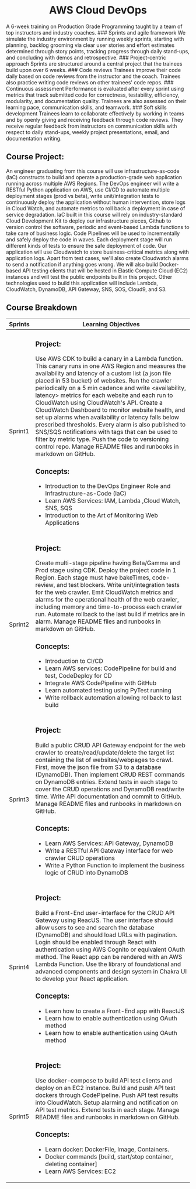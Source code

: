<h1 align="center">  AWS Cloud DevOps  </h1>
A 6-week training on Production Grade Programming taught by a team of top instructors and industry coaches. 
### Sprints and agile framework
We simulate the industry environment by running weekly sprints, starting with planning, backlog grooming via clear user stories and effort estimates determined through story points, tracking progress through daily stand-ups, and concluding with demos and retrospective. 
### Project-centric approach
 Sprints are structured around a central project that the trainees build upon over 6 weeks. 
### Code reviews
 Trainees improve their code daily based on code reviews from the instructor and the coach. Trainees also practice writing code reviews on other trainees' code repos. 
### Continuous assessment
 Performance is evaluated after every sprint using metrics that track submitted code for correctness, testability, efficiency, modularity, and documentation quality. Trainees are also assessed on their learning pace, communication skills, and teamwork. 
### Soft skills development
 Trainees learn to collaborate effectively by working in teams and by openly giving and receiving feedback through code reviews. They receive regular feedback from instructors on communication skills with respect to daily stand-ups, weekly project presentations, email, and documentation writing.
 
## Course Project:
<p align="left">
An engineer graduating from this course will use infrastructure-as-code (laC) constructs to build and operate a production-grade web application running across multiple AWS Regions. The DevOps engineer will write a RESTful Python application on AWS, use Cl/CD to automate multiple deployment stages (prod vs beta), write unit/integration tests to continuously deploy the application without human intervention, store logs in Cloud Watch, and automate metrics to roll back a deployment in case of service degradation. 
laC built in this course will rely on industry-standard Cloud Development Kit to deploy our infrastructure pieces, Github to version control the software, periodic and event-based Lambda functions to take care of business logic. Code Pipelines will be used to incrementally and safely deploy the code in waves. Each deployment stage will run different kinds of tests to ensure the safe deployment of code. Our application will use Cloudwatch to store business-critical metrics along with application logs. Apart from test cases, we'll also create Cloudwatch alarms to send a notification if anything goes wrong. We will also build Docker-based API testing clients that will be hosted in Elastic Compute Cloud (EC2) instances and will test the public endpoints built in this project. Other technologies used to build this application will include Lambda, CloudWatch, DynamoDB, API Gateway, SNS, SOS, Cloud9, and S3. 
 </p>

## Course Breakdown

| Sprints      | Learning Objectives |
| ---------------------- | -------------------------------- |
|Sprint1|<h3> Project: </h3> Use AWS CDK to build a canary in a Lambda function. This canary runs in one AWS Region and measures the availability and latency of a custom list (a json file placed in 53 bucket) of websites. Run the crawler periodically on a 5 min cadence and write <availability, latency> metrics for each website and each run to CloudWatch using CloudWatch's API. Create a CloudWatch Dashboard to monitor website health, and set up alarms when availability or latency falls below prescribed thresholds. Every alarm is also published to SNS/SQS notifications with tags that can be used to filter by metric type. Push the code to versioning control repo. Manage README files and runbooks in markdown on GitHub. <h3> Concepts: </h3> <ul><li>Introduction to the DevOps Engineer Role and Infrastructure-as-Code (laC) </li> <li>Learn AWS Services: IAM, Lambda ,Cloud Watch, SNS, SQS </li>  <li>Introduction to the Art of Monitoring Web Applications </li></ul> 
| Sprint2  | <h3> Project: </h3> Create multi-stage pipeline having Beta/Gamma and Prod stage using CDK. Deploy the project code in 1 Region. Each stage must have bakeTimes, code-review, and test blockers. Write unit/integration tests for the web crawler. Emit CloudWatch metrics and alarms for the operational health of the web crawler, including memory and time-to-process each crawler run. Automate rollback to the last build if metrics are in alarm. Manage README files and runbooks in markdown on GitHub.<h3> Concepts: </h3> <ul><li>	Introduction to Cl/CD  </li> <li>	Learn AWS services: CodePipeline for build and test, CodeDeploy for CD </li>  <li>	Integrate AWS CodePipeline with GitHub </li>   <li>Learn automated testing using PyTest running </li>   <li>Write rollback automation allowing rollback to last build </li></ul>|
| Sprint3  | <h3> Project: </h3>Build a public CRUD API Gateway endpoint for the web crawler to create/read/update/delete the target list containing the list of websites/webpages to crawl. First, move the json file from S3 to a database (DynamoDB). Then implement CRUD REST commands on DynamoDB entries. Extend tests in each stage to cover the CRUD operations and DynamoDB read/write time. Write API documentation and commit to GitHub. Manage README files and runbooks in markdown on GitHub. <h3> Concepts: </h3> <ul><li>	Learn AWS Services: API Gateway, DynamoDB   </li> <li>	Write a RESTful API Gateway interface for web crawler CRUD operations  </li>  <li>	Write a Python Function to implement the business logic of CRUD into DynamoDB </li> </ul>|
| Sprint4  | <h3> Project: </h3>Build a Front-End user-interface for the CRUD API Gateway using ReacUS. The user interface should allow users to see and search the database (DynamoDB) and should load URLs with pagination. Login should be enabled through React with authentication using AWS Cognito or equivalent OAuth method. The React app can be rendered with an AWS Lambda Function. Use the library of foundational and advanced components and design system in Chakra UI to develop your React application.  <h3> Concepts: </h3> <ul><li>	Learn how to create a Front-End app with ReactJS    </li> <li>	Learn how to enable authentication using OAuth method   </li>  <li>	Learn how to enable authentication using OAuth method  </li> </ul>|
 | Sprint5 | <h3> Project: </h3> Use docker-compose to build API test clients and deploy on an EC2 instance. Build and push API test dockers through CodePipeline. Push API test results into CloudWatch. Setup alarming and notification on API test metrics. Extend tests in each stage. Manage README files and runbooks in markdown on GitHub.  <h3> Concepts: </h3> <ul><li>	Learn docker: DockerFile, Image, Containers. </li> <li>	Docker commands [build, start/stop container, deleting container] </li>  <li>	Learn AWS Services: EC2 </li> </ul>|
